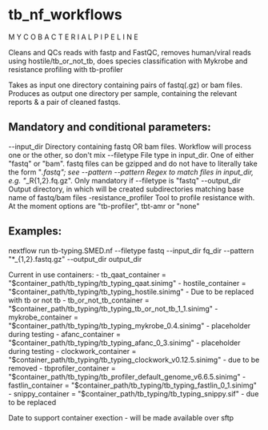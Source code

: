 # tb_nf_workflows

M Y C O B A C T E R I A L  P I P E L I N E

Cleans and QCs reads with fastp and FastQC, removes human/viral reads using hostile/tb_or_not_tb,
does species classification with Mykrobe and resistance profiling with tb-profiler

Takes as input one directory containing pairs of fastq(.gz) or bam files.
Produces as output one directory per sample, containing the relevant reports & a pair of cleaned fastqs.

Mandatory and conditional parameters:
------------------------------------------------------------------------
--input_dir           Directory containing fastq OR bam files. Workflow will process one or the other, so don't mix
--filetype            File type in input_dir. One of either "fastq" or "bam". fastq files can be gzipped and do not
                      have to literally take the form "*.fastq"; see --pattern
--pattern             Regex to match files in input_dir, e.g. "*_R{1,2}.fq.gz". Only mandatory if --filetype is "fastq"
--output_dir          Output directory, in which will be created subdirectories matching base name of fastq/bam files
-resistance_profiler Tool to profile resistance with. At the moment options are "tb-profiler", tbt-amr or "none"



Examples:
------------------------------------------------------------------------
nextflow run tb-typing.SMED.nf --filetype fastq --input_dir fq_dir --pattern "*_{1,2}.fastq.gz" --output_dir output_dir

Current in use containers:
         - tb_qaat_container = "$container_path/tb_typing/tb_typing_qaat.sinimg" 
         - hostile_container = "$container_path/tb_typing/tb_typing_hostile.sinimg" - Due to be replaced with tb or not tb
         - tb_or_not_tb_container = "$container_path/tb_typing/tb_typing_tb_or_not_tb_1_1.sinimg"
         - mykrobe_container = "$container_path/tb_typing/tb_typing_mykrobe_0.4.sinimg" - placeholder during testing
         - afanc_container = "$container_path/tb_typing/tb_typing_afanc_0_3.sinimg" - placeholder during testing
         - clockwork_container = "$container_path/tb_typing/tb_typing_clockwork_v0.12.5.sinimg" - due to be removed
         - tbprofiler_container = "$container_path/tb_typing/tb_profiler_default_genome_v6.6.5.sinimg"
         - fastlin_container = "$container_path/tb_typing/tb_typing_fastlin_0_1.sinimg"
         - snippy_container = "$container_path/tb_typing/tb_typing_snippy.sif" - due to be replaced

Date to support container exection - will be made available over sftp
  
